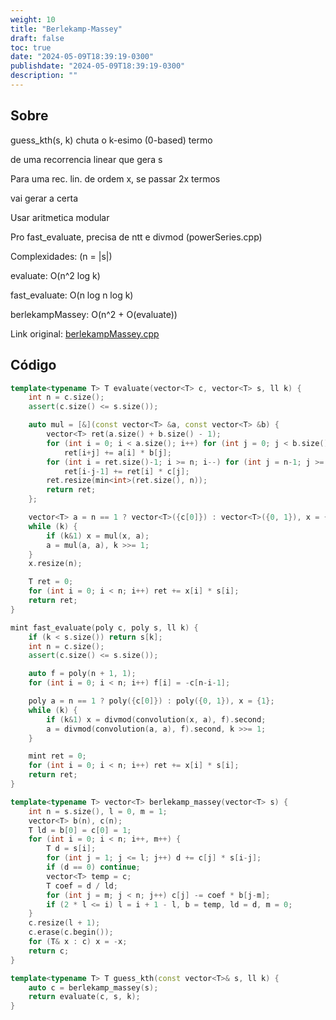 ```yaml
---
weight: 10
title: "Berlekamp-Massey"
draft: false
toc: true
date: "2024-05-09T18:39:19-0300"
publishdate: "2024-05-09T18:39:19-0300"
description: ""
---
```


## Sobre
 guess_kth(s, k) chuta o k-esimo (0-based) termo

 de uma recorrencia linear que gera s

 Para uma rec. lin. de ordem x, se passar 2x termos

 vai gerar a certa

 Usar aritmetica modular



 Pro fast_evaluate, precisa de ntt e divmod (powerSeries.cpp)



 Complexidades: (n = |s|)

 evaluate: O(n^2 log k)

 fast_evaluate: O(n log n log k)

 berlekampMassey: O(n^2 + O(evaluate))



Link original: [berlekampMassey.cpp](https://github.com/brunomaletta/Biblioteca/tree/master/Codigo/Matematica/berlekampMassey.cpp)

## Código
```cpp
template<typename T> T evaluate(vector<T> c, vector<T> s, ll k) {
	int n = c.size();
	assert(c.size() <= s.size());

	auto mul = [&](const vector<T> &a, const vector<T> &b) {
		vector<T> ret(a.size() + b.size() - 1);
		for (int i = 0; i < a.size(); i++) for (int j = 0; j < b.size(); j++)
			ret[i+j] += a[i] * b[j];
		for (int i = ret.size()-1; i >= n; i--) for (int j = n-1; j >= 0; j--)
			ret[i-j-1] += ret[i] * c[j];
		ret.resize(min<int>(ret.size(), n));
		return ret;
	};

	vector<T> a = n == 1 ? vector<T>({c[0]}) : vector<T>({0, 1}), x = {1};
	while (k) {
		if (k&1) x = mul(x, a);
		a = mul(a, a), k >>= 1;
	}
	x.resize(n);

	T ret = 0;
	for (int i = 0; i < n; i++) ret += x[i] * s[i];
	return ret;
}

mint fast_evaluate(poly c, poly s, ll k) {
	if (k < s.size()) return s[k];
	int n = c.size();
	assert(c.size() <= s.size());

	auto f = poly(n + 1, 1);
	for (int i = 0; i < n; i++) f[i] = -c[n-i-1];

	poly a = n == 1 ? poly({c[0]}) : poly({0, 1}), x = {1};
	while (k) {
		if (k&1) x = divmod(convolution(x, a), f).second;
		a = divmod(convolution(a, a), f).second, k >>= 1;
	}

	mint ret = 0;
	for (int i = 0; i < n; i++) ret += x[i] * s[i];
	return ret;
}

template<typename T> vector<T> berlekamp_massey(vector<T> s) {
	int n = s.size(), l = 0, m = 1;
	vector<T> b(n), c(n);
	T ld = b[0] = c[0] = 1;
	for (int i = 0; i < n; i++, m++) {
		T d = s[i];
		for (int j = 1; j <= l; j++) d += c[j] * s[i-j];
		if (d == 0) continue;
		vector<T> temp = c;
		T coef = d / ld;
		for (int j = m; j < n; j++) c[j] -= coef * b[j-m];
		if (2 * l <= i) l = i + 1 - l, b = temp, ld = d, m = 0;
	}
	c.resize(l + 1);
	c.erase(c.begin());
	for (T& x : c) x = -x;
	return c;
}

template<typename T> T guess_kth(const vector<T>& s, ll k) {
	auto c = berlekamp_massey(s);
	return evaluate(c, s, k);
}
```
